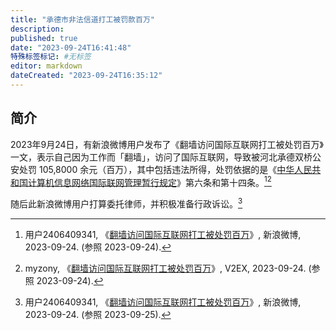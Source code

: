 ```yaml
---
title: "承德市非法信道打工被罚款百万"
description:
published: true
date: "2023-09-24T16:41:48"
特殊标签标记: #无标签
editor: markdown
dateCreated: "2023-09-24T16:35:12"
---
```


## 简介

2023年9月24日，有新浪微博用户发布了《翻墙访问国际互联网打工被处罚百万》一文，表示自己因为工作而「翻墙」，访问了国际互联网，导致被河北承德双桥公安处罚 105,8000 余元（百万），其中包括违法所得，处罚依据的是《[中华人民共和国计算机信息网络国际联网管理暂行规定](/rule/国务院/中华人民共和国计算机信息网络国际联网管理暂行规定.md)》第六条和第十四条。[^3k6e9][^76670]

[^3k6e9]: 用户2406409341, 《[翻墙访问国际互联网打工被处罚百万](https://web.archive.org/web/20230924082352/https://weibo.com/ttarticle/p/show?id=2309404949447133233199)》, 新浪微博, 2023-09-24. (参照 2023-09-24).

[^76670]: myzony, 《[翻墙访问国际互联网打工被处罚百万](https://web.archive.org/web/20230924073411/https://www.v2ex.com/t/976670)》, V2EX, 2023-09-24. (参照 2023-09-24).

随后此新浪微博用户打算委托律师，并积极准备行政诉讼。[^yd769]

[^yd769]: 用户2406409341, 《[翻墙访问国际互联网打工被处罚百万](http://archive.today/2023.09.24-132057/https://weibo.com/ttarticle/p/show?id=2309404949447133233199)》, 新浪微博, 2023-09-24. (参照 2023-09-25).
